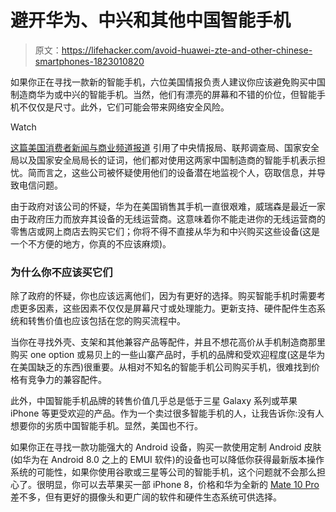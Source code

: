 # 避开华为、中兴和其他中国智能手机

> 原文：<https://lifehacker.com/avoid-huawei-zte-and-other-chinese-smartphones-1823010820>

如果你正在寻找一款新的智能手机，六位美国情报负责人建议你应该避免购买中国制造商华为或中兴的智能手机。当然，他们有漂亮的屏幕和不错的价位，但智能手机不仅仅是尺寸。此外，它们可能会带来网络安全风险。

Watch

[这篇美国消费者新闻与商业频道报道](https://www.cnbc.com/2018/02/13/chinas-hauwei-top-us-intelligence-chiefs-caution-americans-away.html) 引用了中央情报局、联邦调查局、国家安全局以及国家安全局局长的证词，他们都对使用这两家中国制造商的智能手机表示担忧。简而言之，这些公司被怀疑使用他们的设备潜在地监视个人，窃取信息，并导致电信问题。

由于政府对该公司的怀疑，华为在美国销售其手机一直很艰难，威瑞森是最近一家由于政府压力而放弃其设备的无线运营商。这意味着你不能走进你的无线运营商的零售店或网上商店去购买它们；你将不得不直接从华为和中兴购买这些设备(这是一个不方便的地方，你真的不应该麻烦)。

### **为什么你不应该买它们**

除了政府的怀疑，你也应该远离他们，因为有更好的选择。购买智能手机时需要考虑更多因素，这些因素不仅仅是屏幕尺寸或处理能力。更新支持、硬件配件生态系统和转售价值也应该包括在您的购买流程中。

当你在寻找外壳、支架和其他兼容产品等配件，并且不想花高价从手机制造商那里购买 one option 或易贝上的一些山寨产品时，手机的品牌和受欢迎程度(这是华为在美国缺乏的东西)很重要。从相对不知名的智能手机公司购买手机，很难找到价格有竞争力的兼容配件。

此外，中国智能手机品牌的转售价值几乎总是低于三星 Galaxy 系列或苹果 iPhone 等更受欢迎的产品。作为一个卖过很多智能手机的人，让我告诉你:没有人想要你的劣质中国智能手机。显然，美国也不行。

如果你正在寻找一款功能强大的 Android 设备，购买一款使用定制 Android 皮肤(如华为在 Android 8.0 之上的 EMUI 软件)的设备也可以降低你获得最新版本操作系统的可能性，如果你使用谷歌或三星等公司的智能手机，这个问题就不会那么担心了。很明显，你可以去苹果买一部 iPhone 8，价格和华为全新的 [Mate 10 Pro](https://gizmodo.com/huaweis-mate-10-pro-is-a-valiant-attempt-to-slay-the-ip-1820480251) 差不多，但有更好的摄像头和更广阔的软件和硬件生态系统可供选择。